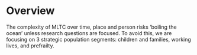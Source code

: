 # Overview

The complexity of MLTC over time, place and person risks ‘boiling the ocean’ unless research questions are focused. To avoid this, we are focusing on 3 strategic population segments: children and families, working lives, and prefrailty.
